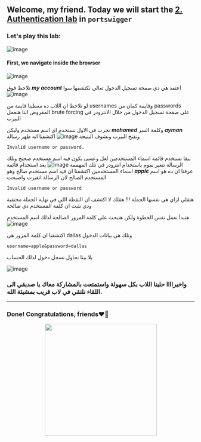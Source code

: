 ## Welcome, my friend. Today we will start the [2. Authentication lab](https://portswigger.net/web-security/authentication/password-based/lab-username-enumeration-via-subtly-different-responses) in ```portswigger```
### Let's play this lab:

![image](https://github.com/user-attachments/assets/6ee6098f-5332-4df7-b447-78017a1e0807)

#### First, we navigate inside the browser
![image](https://github.com/user-attachments/assets/ae6ad8fb-5173-44d9-b003-934545119c90)

نلاحظ فوق ***my account*** اعتقد هي دي صفحة تسجيل الدخول تعالى نكتشفها سوا
![image](https://github.com/user-attachments/assets/8b9fda6f-6fb5-47a2-9025-2a8b387dfe7b)

لو نلاحظ ان اللاب ده معطينا قايمة من usernames وقايمة كمان من passwords المفروض اننا هنعمل brute forcing على صفحة تسجيل الدخول من خلال الانترودر في البيرب

نجرب في الاول نستخدم اي اسم مستخدم وليكن ***mohamed*** وكلمة السر ***ayman***
ونفتح البيرب ونشوف النتيجة 
![image](https://github.com/user-attachments/assets/e196b58f-eee3-40d2-9ff9-31b37ead01b5)
اكتشفنا انه ظهر رسالة
```
Invalid username or password.
```

يبقا نستخدم قائمة اسماء المستخدمين لعل وعسى يكون فيه اسم مستخدم صحيح وتلك الرسالة تتغير نقوم باستخدام انترودر في تلك المهممة
![image](https://github.com/user-attachments/assets/ce2209d5-1ae3-406c-b6ce-39e96dbdd882)
بعد استخدام قائمة اسماء المستخدمين اكتشفنا ان فيه اسم مستخدم صالح وهو ***apple*** عرفنا ان ده هو اسم المستخدم الصالح لان الرسالة اتغيرت واصبحت
```
Invalid username or password
```
هتقلي ازاي هي نفسها الجملة !!! هقلك لا اكتشف ان النقطة اللي في نهاية الجملة مختفية ودي تثبت ان كلمة المستخدم دي صالحة 

هنبدأ نعمل نفس الخطوة ولكن هنبحث على كلمة المرور الصالحة لذلك اسم المستخدم
![image](https://github.com/user-attachments/assets/aa07d4b7-e41d-4e63-b33b-63b3fbd8ae87)


اكتشفنا ان كلمة المرور هي dallas وتلك هي بيانات الدخول
```
username=apple&password=dallas
```

يلا بينا نحاول نسجل دخول لذلك الحساب

![image](https://github.com/user-attachments/assets/b78b6b03-6384-4a80-97db-bc0cd6a5595d)

### واخيراااا حلينا اللاب بكل سهولة واستمتعت بالمشاركة معاك يا صديقي الى اللقاء نلتقي في لاب قريب بمشيئة الله.

-------

### Done! Congratulations, friends❤️‍🔥


<p align="center">
<img src="https://github.com/user-attachments/assets/d76e22c7-1b92-4e85-b202-00ff3716c424" width="300" height="300">
</p>
